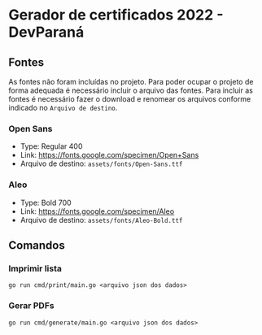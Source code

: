 # Gerador de certificados 2022 - DevParaná

## Fontes

As fontes não foram incluídas no projeto. Para poder ocupar o projeto de forma adequada é necessário incluir o arquivo das fontes.
Para incluir as fontes é necessário fazer o download e renomear os arquivos conforme indicado no `Arquivo de destino`.

### Open Sans

- Type: Regular 400
- Link: <https://fonts.google.com/specimen/Open+Sans>
- Arquivo de destino: `assets/fonts/Open-Sans.ttf`

### Aleo

- Type: Bold 700
- Link: <https://fonts.google.com/specimen/Aleo>
- Arquivo de destino: `assets/fonts/Aleo-Bold.ttf`

## Comandos

### Imprimir lista

`go run cmd/print/main.go <arquivo json dos dados>`

### Gerar PDFs

`go run cmd/generate/main.go <arquivo json dos dados>`
